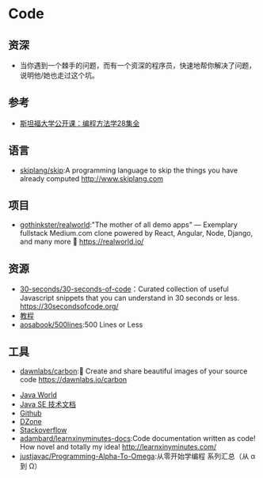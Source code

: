 # Code



## 资深

* 当你遇到一个棘手的问题，而有一个资深的程序员，快速地帮你解决了问题，说明他/她也走过这个坑。

## 参考

* [斯坦福大学公开课：编程方法学28集全](https://www.bilibili.com/video/av8048664)

## 语言

* [skiplang/skip](https://github.com/skiplang/skip):A programming language to skip the things you have already computed http://www.skiplang.com

## 项目

* [gothinkster/realworld](https://github.com/gothinkster/realworld):"The mother of all demo apps" — Exemplary fullstack Medium.com clone powered by React, Angular, Node, Django, and many more 🏅 https://realworld.io/

## 资源

* [30-seconds/30-seconds-of-code](https://github.com/30-seconds/30-seconds-of-code)：Curated collection of useful Javascript snippets that you can understand in 30 seconds or less. https://30secondsofcode.org/
* [教程](http://www.phperz.com/special.html)
* [aosabook/500lines](https://github.com/aosabook/500lines):500 Lines or Less

## 工具

* [dawnlabs/carbon](https://github.com/dawnlabs/carbon):🎨 Create and share beautiful images of your source code https://dawnlabs.io/carbon
- [Java World](http://www.javaworld.com/)
- [Java SE 技术文档](http://docs.oracle.com/javase/)
- [Github](https://github.com/)
- [DZone](http://www.dzone.com)
- [Stackoverflow](http://stackoverflow.com/)
- [adambard/learnxinyminutes-docs](https://github.com/adambard/learnxinyminutes-docs):Code documentation written as code! How novel and totally my idea! http://learnxinyminutes.com/
- [justjavac/Programming-Alpha-To-Omega](https://github.com/justjavac/Programming-Alpha-To-Omega):从零开始学编程 系列汇总（从 α 到 Ω）
